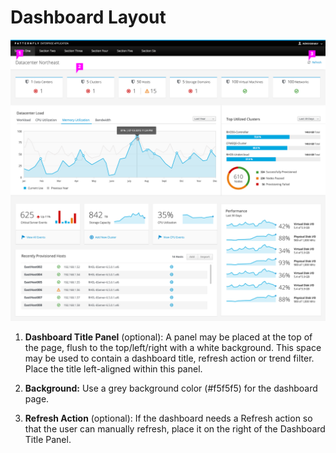 # Dashboard Layout

![dashboard-layout-callout1](img/dashboard-layout-callout.png)

  1. **Dashboard Title Panel** (optional): A panel may be placed at the top of the page, flush to the top/left/right with a white background. This space may be used to contain a dashboard title, refresh action or trend filter. Place the title left-aligned within this panel.

  1. **Background:** Use a grey background color (#f5f5f5) for the dashboard page.

  1. **Refresh Action** (optional): If the dashboard needs a Refresh action so that the user can manually refresh, place it on the right of the Dashboard Title Panel.

